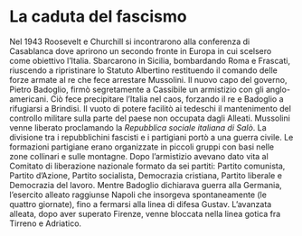 # La caduta del fascismo

Nel 1943 Roosevelt e Churchill si incontrarono alla conferenza di Casablanca dove aprirono un secondo fronte in Europa in cui scelsero come obiettivo l’Italia. Sbarcarono in Sicilia, bombardando Roma e Frascati, riuscendo a ripristinare lo Statuto Albertino restituendo il comando delle forze armate al re che fece arrestare Mussolini. Il nuovo capo del governo, Pietro Badoglio, firmò segretamente a Cassibile un armistizio con gli anglo-americani. Ciò fece precipitare l’Italia nel caos, forzando il re e Badoglio a rifugiarsi a Brindisi. Il vuoto di potere facilitò ai tedeschi il mantenimento del controllo militare sulla parte del paese non occupata dagli Alleati. Mussolini venne liberato proclamando la _Repubblica sociale italiana di Salò_. La divisione tra i repubblichini fascisti e i partigiani portò a una guerra civile. Le formazioni partigiane erano organizzate in piccoli gruppi con basi nelle zone collinari e sulle montagne. Dopo l’armistizio avevano dato vita al Comitato di liberazione nazionale formato da sei partiti: Partito comunista, Partito d’Azione, Partito socialista, Democrazia cristiana, Partito liberale e Democrazia del lavoro. Mentre Badoglio dichiarava guerra alla Germania, l’esercito alleato raggiunse Napoli che insorgeva spontaneamente (le quattro giornate), fino a fermarsi alla linea di difesa Gustav. L’avanzata alleata, dopo aver superato Firenze, venne bloccata nella linea gotica fra Tirreno e Adriatico.